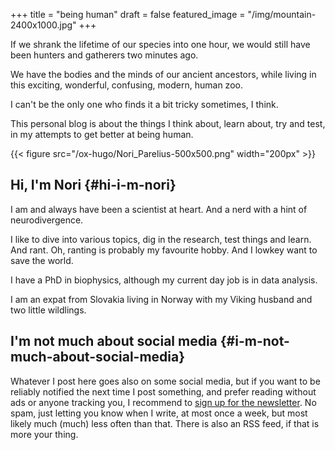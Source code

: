 +++
title = "being human"
draft = false
featured_image = "/img/mountain-2400x1000.jpg"
+++

If we shrank the lifetime of our species into one hour, we would still have been hunters and gatherers two minutes ago.

We have the bodies and the minds of our ancient ancestors, while living in this exciting, wonderful, confusing, modern, human zoo.

I can't be the only one who finds it a bit tricky sometimes, I think.

This personal blog is about the things I think about, learn about, try and test, in my attempts to get better at being human.

{{< figure src="/ox-hugo/Nori_Parelius-500x500.png" width="200px" >}}


## Hi, I'm Nori {#hi-i-m-nori}

I am and always have been a scientist at heart. And a nerd with a hint of neurodivergence.

I like to dive into various topics, dig in the research, test things and learn. And rant. Oh, ranting is probably my favourite hobby. And I lowkey want to save the world.

I have a PhD in biophysics, although my current day job is in data analysis.

I am an expat from Slovakia living in Norway with my Viking husband and two little wildlings.


## I'm not much about social media {#i-m-not-much-about-social-media}

Whatever I post here goes also on some social media, but if you want to be reliably notified the next time I post something, and prefer reading without ads or anyone tracking you, I recommend to [sign up for the newsletter](https://dashboard.mailerlite.com/forms/370167/82934069710554625/share). No spam, just letting you know when I write, at most once a week, but most likely much (much) less often than that. There is also an RSS feed, if that is more your thing.
